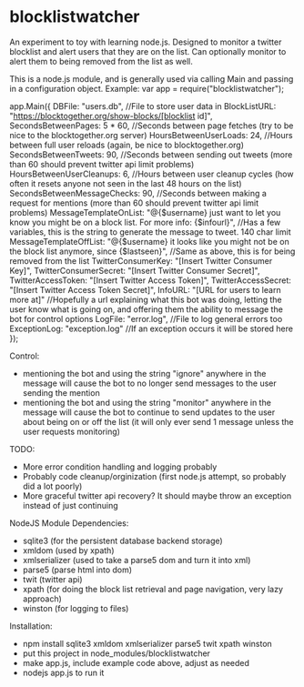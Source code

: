 blocklistwatcher
================

An experiment to toy with learning node.js. Designed to monitor a twitter blocklist and alert users that they are on the list.
Can optionally monitor to alert them to being removed from the list as well.

This is a node.js module, and is generally used via calling Main and passing in a configuration object.
Example:
var app = require("blocklistwatcher");

app.Main({
        DBFile: "users.db", //File to store user data in
        BlockListURL: "https://blocktogether.org/show-blocks/[blocklist id]",
        SecondsBetweenPages: 5 * 60, //Seconds between page fetches (try to be nice to the blocktogether.org server)
        HoursBetweenUserLoads: 24, //Hours between full user reloads (again, be nice to blocktogether.org)
        SecondsBetweenTweets: 90, //Seconds between sending out tweets (more than 60 should prevent twitter api limit problems)
        HoursBetweenUserCleanups: 6, //Hours between user cleanup cycles (how often it resets anyone not seen in the last 48 hours on the list)
        SecondsBetweenMessageChecks: 90, //Seconds between making a request for mentions (more than 60 should prevent twitter api limit problems)
        MessageTemplateOnList: "@{$username} just want to let you know you might be on a block list. For more info: {$infourl}", //Has a few variables, this is the string to generate the message to tweet. 140 char limit
        MessageTemplateOffList: "@{$username} it looks like you might not be on the block list anymore, since {$lastseen}", //Same as above, this is for being removed from the list
        TwitterConsumerKey: "[Insert Twitter Consumer Key]",
        TwitterConsumerSecret: "[Insert Twitter Consumer Secret]",
        TwitterAccessToken: "[Insert Twitter Access Token]",
        TwitterAccessSecret: "[Insert Twitter Access Token Secret]",
        InfoURL: "[URL for users to learn more at]" //Hopefully a url explaining what this bot was doing, letting the user know what is going on, and offering them the ability to message the bot for control options
        LogFile: "error.log", //File to log general errors too
        ExceptionLog: "exception.log" //If an exception occurs it will be stored here
});

Control:
- mentioning the bot and using the string "ignore" anywhere in the message will cause the bot to no longer send messages to the user sending the mention
- mentioning the bot and using the string "monitor" anywhere in the message will cause the bot to continue to send updates to the user about being on or off the list (it will only ever send 1 message unless the user requests monitoring)

TODO:
- More error condition handling and logging probably
- Probably code cleanup/orginization (first node.js attempt, so probably did a lot poorly)
- More graceful twitter api recovery? It should maybe throw an exception instead of just continuing

NodeJS Module Dependencies:
- sqlite3 (for the persistent database backend storage)
- xmldom (used by xpath)
- xmlserializer (used to take a parse5 dom and turn it into xml)
- parse5 (parse html into dom)
- twit (twitter api)
- xpath (for doing the block list retrieval and page navigation, very lazy approach)
- winston (for logging to files)

Installation:
- npm install sqlite3 xmldom xmlserializer parse5 twit xpath winston
- put this project in node_modules/blocklistwatcher
- make app.js, include example code above, adjust as needed
- nodejs app.js to run it
